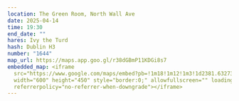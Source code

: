 ```yaml
---
location: The Green Room, North Wall Ave
date: 2025-04-14
time: 19:30
end_date: ""
hares: Ivy the Turd
hash: Dublin H3
number: "1644"
map_url: https://maps.app.goo.gl/r38dGBmP11KDGi8s7
embedded_map: <iframe
  src="https://www.google.com/maps/embed?pb=!1m18!1m12!1m3!1d2381.632739480454!2d-6.232956187288448!3d53.349830172174784!2m3!1f0!2f0!3f0!3m2!1i1024!2i768!4f13.1!3m3!1m2!1s0x48670ef059312071%3A0x8df3f41a29e9e699!2sThe%20Green%20Room%20Bar!5e0!3m2!1sen!2sie!4v1743120713970!5m2!1sen!2sie"
  width="600" height="450" style="border:0;" allowfullscreen="" loading="lazy"
  referrerpolicy="no-referrer-when-downgrade"></iframe>
---
```

